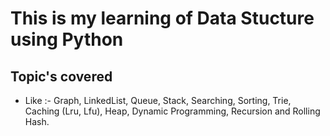 # This is my learning of Data Stucture using Python
## Topic's covered 
- Like :- Graph, LinkedList, Queue, Stack, Searching, Sorting, Trie, Caching (Lru, Lfu), Heap, Dynamic Programming, Recursion and Rolling Hash.
